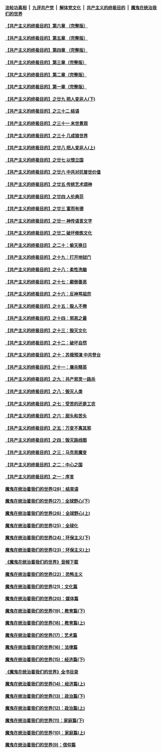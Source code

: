 ####  [法轮功真相](../../../../basic/blob/master/README.md?t=12311601) &nbsp;|&nbsp; [九评共产党](../../../../9ping.md/blob/master/README.md?t=12311601) &nbsp;|&nbsp; [解体党文化](../../../../jtdwh.md/blob/master/README.md?t=12311601)  &nbsp;|&nbsp; [共产主义的终极目的](../../../../gczydzjmd.md/blob/master/README.md?t=12311601) &nbsp;|&nbsp; [魔鬼在统治我们的世界](../../../../mgztzwmdsj.md/blob/master/README.md?t=12311601) 

#### [【共产主义的终极目的】第六章 （完整版）](../pages/nsc422/n11428913.md?t=12311601) 

#### [【共产主义的终极目的】第五章 （完整版）](../pages/nsc422/n11428912.md?t=12311601) 

#### [【共产主义的终极目的】第四章 （完整版）](../pages/nsc422/n11428907.md?t=12311601) 

#### [【共产主义的终极目的】第三章（完整版）](../pages/nsc422/n11428848.md?t=12311601) 

#### [【共产主义的终极目的】第二章（完整版）](../pages/nsc422/n11428831.md?t=12311601) 

#### [【共产主义的终极目的】第一章（完整版）](../pages/nsc422/n11417651.md?t=12311601) 

#### [【共产主义的终极目的】之廿九 把人变非人(下)](../pages/nsc422/n11344140.md?t=12311601) 

#### [【共产主义的终极目的】之三十二 结语](../pages/nsc422/n11360535.md?t=12311601) 

#### [【共产主义的终极目的】之三十一 末世景观](../pages/nsc422/n11351129.md?t=12311601) 

#### [【共产主义的终极目的】之三十 几成狼世界](../pages/nsc422/n11348280.md?t=12311601) 

#### [【共产主义的终极目的】之廿八 把人变非人(上)](../pages/nsc422/n11340492.md?t=12311601) 

#### [【共产主义的终极目的】之廿七 以恨立国](../pages/nsc422/n11336944.md?t=12311601) 

#### [【共产主义的终极目的】之廿六 中共对抗普世价值](../pages/nsc422/n11324785.md?t=12311601) 

#### [【共产主义的终极目的】之廿五 传统艺术颂神](../pages/nsc422/n11296396.md?t=12311601) 

#### [【共产主义的终极目的】之廿四 人伦典范](../pages/nsc422/n11296397.md?t=12311601) 

#### [【共产主义的终极目的】之廿三 富而有德](../pages/nsc422/n11283598.md?t=12311601) 

#### [【共产主义的终极目的】之廿一 神传语言文字](../pages/nsc422/n11263265.md?t=12311601) 

#### [【共产主义的终极目的】之廿二 破坏修炼文化](../pages/nsc422/n11245728.md?t=12311601) 

#### [【共产主义的终极目的】之二十：偷天换日](../pages/nsc422/n11238846.md?t=12311601) 

#### [【共产主义的终极目的】之十九：打开地狱门](../pages/nsc422/n11206376.md?t=12311601) 

#### [【共产主义的终极目的】之十八：柔性洗脑](../pages/nsc422/n11199994.md?t=12311601) 

#### [【共产主义的终极目的】之十七：颠倒善恶](../pages/nsc422/n11179782.md?t=12311601) 

#### [【共产主义的终极目的】之十六：反神骂祖宗](../pages/nsc422/n11166798.md?t=12311601) 

#### [【共产主义的终极目的】之十五：毁人不倦](../pages/nsc422/n11166792.md?t=12311601) 

#### [【共产主义的终极目的】之十四：邪恶之最](../pages/nsc422/n11150249.md?t=12311601) 

#### [【共产主义的终极目的】之十三：毁灭文化](../pages/nsc422/n11135227.md?t=12311601) 

#### [【共产主义的终极目的】之十二：破坏自然](../pages/nsc422/n11135214.md?t=12311601) 

#### [【共产主义的终极目的】之十：苏俄预演 中共登台](../pages/nsc422/n11118424.md?t=12311601) 

#### [【共产主义的终极目的】之十一：屠杀精英](../pages/nsc422/n11118442.md?t=12311601) 

#### [【共产主义的终极目的】之九：共产邪灵一路杀](../pages/nsc422/n11114139.md?t=12311601) 

#### [【共产主义的终极目的】之八：毁灭人类](../pages/nsc422/n11108503.md?t=12311601) 

#### [【共产主义的终极目的】之七：受苦的还是工农](../pages/nsc422/n11101809.md?t=12311601) 

#### [【共产主义的终极目的】之六：甜头和苦头](../pages/nsc422/n11096971.md?t=12311601) 

#### [【共产主义的终极目的】之五：万变不离其邪](../pages/nsc422/n11091285.md?t=12311601) 

#### [【共产主义的终极目的】之四：毁灭路线图](../pages/nsc422/n11086284.md?t=12311601) 

#### [【共产主义的终极目的】之三：马克思魔变](../pages/nsc422/n11061941.md?t=12311601) 

#### [【共产主义的终极目的】之二：中心之国](../pages/nsc422/n11047728.md?t=12311601) 

#### [【共产主义的终极目的】之一：序言](../pages/nsc422/n11086077.md?t=12311601) 

#### [魔鬼在统治着我们的世界(28)：结束语](../pages/nsc422/n10936246.md?t=12311601) 

#### [魔鬼在统治着我们的世界(27)：全球野心(下)](../pages/nsc422/n10928319.md?t=12311601) 

#### [魔鬼在统治着我们的世界(26)：全球野心(上)](../pages/nsc422/n10900318.md?t=12311601) 

#### [魔鬼在统治着我们的世界(25)：全球化](../pages/nsc422/n10788205.md?t=12311601) 

#### [魔鬼在统治着我们的世界(24)：环保主义(下)](../pages/nsc422/n10695307.md?t=12311601) 

#### [魔鬼在统治着我们的世界(23)：环保主义(上)](../pages/nsc422/n10688613.md?t=12311601) 

#### [《魔鬼在统治着我们的世界》音频下载](../pages/nsc422/n10635553.md?t=12311601) 

#### [魔鬼在统治着我们的世界(22)：恐怖主义](../pages/nsc422/n10614727.md?t=12311601) 

#### [魔鬼在统治着我们的世界(21)：文化篇](../pages/nsc422/n10597706.md?t=12311601) 

#### [魔鬼在统治着我们的世界(20)：媒体篇](../pages/nsc422/n10586579.md?t=12311601) 

#### [魔鬼在统治着我们的世界(19)：教育篇(下)](../pages/nsc422/n10564808.md?t=12311601) 

#### [魔鬼在统治着我们的世界(18)：教育篇(上)](../pages/nsc422/n10526970.md?t=12311601) 

#### [魔鬼在统治着我们的世界(17)：艺术篇](../pages/nsc422/n10499093.md?t=12311601) 

#### [魔鬼在统治着我们的世界(16)：法律篇](../pages/nsc422/n10485969.md?t=12311601) 

#### [魔鬼在统治着我们的世界(15)：经济篇(下)](../pages/nsc422/n10469975.md?t=12311601) 

#### [《魔鬼在统治着我们的世界》全书目录](../pages/nsc422/n10464261.md?t=12311601) 

#### [魔鬼在统治着我们的世界(14)：经济篇(上)](../pages/nsc422/n10457370.md?t=12311601) 

#### [魔鬼在统治着我们的世界(13)：政治篇(下)](../pages/nsc422/n10448270.md?t=12311601) 

#### [魔鬼在统治着我们的世界(12)：政治篇(上)](../pages/nsc422/n10444576.md?t=12311601) 

#### [魔鬼在统治着我们的世界(11)：家庭篇(下)](../pages/nsc422/n10440961.md?t=12311601) 

#### [魔鬼在统治着我们的世界(10)：家庭篇(上)](../pages/nsc422/n10435448.md?t=12311601) 

#### [魔鬼在统治着我们的世界(9)：信仰篇](../pages/nsc422/n10432159.md?t=12311601) 

